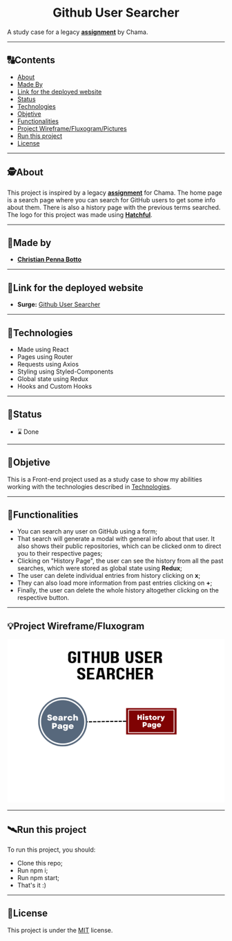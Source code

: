 <h1 align="center">
     Github User Searcher
</h1>

A study case for a legacy [**assignment**](https://github.com/chamatheapp/chama-frontend-assignment/) by Chama. 


---

##  🔠Contents

<!--ts-->
   * [About](#about)
   * [Made By](#made-by)
   * [Link for the deployed website](#link-for-the-deployed-website)
   * [Status](#status)
   * [Technologies](#Technologies)
   * [Objetive](#objetive)
   * [Functionalities](#functionalities)
   * [Project Wireframe/Fluxogram/Pictures](#project-wireframe)
   * [Run this project](#run-this-project)
   * [License](#license)
<!--te-->


---

##  🕵About

This project is inspired by a legacy [**assignment**](https://github.com/chamatheapp/chama-frontend-assignment/) for Chama. The home page is a search page where you can search for GitHub users to get some info about them. There is also a history page with the previous terms searched. 
The logo for this project was made using [**Hatchful**](https://hatchful.shopify.com/).

---

##  👨Made by

-  [**Christian Penna Botto**](https://github.com/chriss3008) 

---
## 🔗Link for the deployed website

- **Surge:** [Github User Searcher](https://github-user-searcher.surge.sh/)

---

## 🔭Technologies 

<!--ts-->
   * Made using React
   * Pages using Router
   * Requests using Axios
   * Styling using Styled-Components
   * Global state using Redux
   * Hooks and Custom Hooks

<!--te-->


---
##  🧭Status 

 - ⌛ Done
 
---

##  🎯Objetive

This is a Front-end project used as a study case to show my abilities working with the technologies described in [Technologies](#Technologies).

---

##  🔨Functionalities
 
   * You can search any user on GitHub using a form;
   * That search will generate a modal with general info about that user. It also shows their public repositories, which can be clicked onm to direct you to their respective pages;
   * Clicking on "History Page", the user can see the history from all the past searches, which were stored as global state using **Redux**;
   * The user can delete individual entries from history clicking on **x**;
   * They can also load more information from past entries clicking on **+**;
   * Finally, the user can delete the whole history altogether clicking on the respective button.



---

## 💡Project Wireframe/Fluxogram

![Fluxogram](/gusflux.png)

---


## 🛰Run this project



To run this project, you should:

- Clone this repo;
- Run npm i;
- Run npm start;
- That's it :)


---

## 📝License

This project is under the [MIT](./LICENSE) license.
